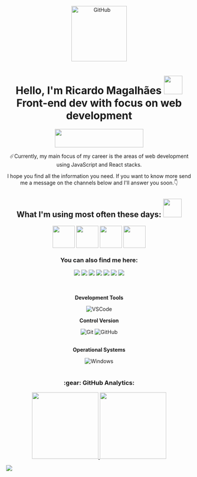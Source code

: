 <p align="center">
<img src="https://user-images.githubusercontent.com/95318944/155823837-d307567a-e39a-45db-830b-8675d0babdf1.gif" alt="GitHub" width= 150px=>
</p>
<h1 align='center'> Hello, I'm Ricardo Magalhães <img src = "https://raw.githubusercontent.com/MartinHeinz/MartinHeinz/master/wave.gif" width = 50px> <br /> 
Front-end dev with focus on web development</h1>

<div align="center">
  <img src="https://user-images.githubusercontent.com/95318944/155817447-00fda72d-bac5-4e60-83a4-c6a4cb318fa3.png" width="240px" height="50px">
</div<br>

<p>
  
☄️Currently, my main focus of my career is the areas of web development using JavaScript and React stacks.<br>
  
I hope you find all the information you need. If you want to know more send me a message on the channels below and I'll answer you soon.👇
  
</p>
  
</div>


<h2 align='center'> What I'm using most often these days: <img src = "https://media2.giphy.com/media/QssGEmpkyEOhBCb7e1/giphy.gif?cid=ecf05e47a0n3gi1bfqntqmob8g9aid1oyj2wr3ds3mg700bl&rid=giphy.gif" width = 50px> </h2>
<p align = 'center'>
<img width ='60px' align='center' src ='https://raw.githubusercontent.com/rahulbanerjee26/githubAboutMeGenerator/main/icons/html.svg'>
<img width ='60px' align='center' src ='https://raw.githubusercontent.com/rahulbanerjee26/githubAboutMeGenerator/main/icons/css.svg'>
<img width ='60px' align='center' src ='https://raw.githubusercontent.com/rahulbanerjee26/githubAboutMeGenerator/main/icons/javascript.svg'>
<img width ='60px' align='center' src ='https://raw.githubusercontent.com/rahulbanerjee26/githubAboutMeGenerator/main/icons/reactjs.svg'>

<div align="center">
  
### You can also find me here:
  
</div>
  
<div align="center">
<a href="https://www.linkedin.com/in/ricardowebdev/" target="_blank"><img src="https://img.shields.io/badge/-LinkedIn-%230077B5?style=for-the-badge&logo=linkedin&logoColor=white" target="_blank"></a>
<a href="https://www.instagram.com/bakunin.provo/" target="_blank"><img src="https://img.shields.io/badge/-Instagram-%23E4405F?style=for-the-badge&logo=instagram&logoColor=white" target="_blank"></a>
<a href="https://wa.me/5551983385777" alt="WhatsApp" target="_blank">
<img src="https://img.shields.io/badge/-WHATSAPP-%2325D366.svg?style=for-the-badge&logo=whatsapp&logoColor=white&link=https://wa.me/5551983385777?"/></a>
<a href = "mailto:ricardospilotes@gmail.com" target="_blank"><img src="https://img.shields.io/badge/Gmail-D14836?style=for-the-badge&logo=gmail&logoColor=white" target="_blank"></a>
<a href="https://https://web.facebook.com/ricardo.spilotes/" target="_blank"><img src="https://img.shields.io/badge/facebook-%231877F2.svg?style=for-the-badge&logo=facebook&logoColor=white" target="_blank"></a>
<a href="https://www.youtube.com/channel/UCh7zmANYmClfM3hKHyDdiDA" target="_blank"><img src="https://img.shields.io/badge/YouTube-FF0000?style=for-the-badge&logo=youtube&logoColor=white" target="_blank"></a>
<a href="https://www.twitch.tv/spilotes1" target="_blank"><img src="https://img.shields.io/badge/Twitch-9146FF?style=for-the-badge&logo=twitch&logoColor=white" target="_blank"></a>
</div><br><br>

<div align="center">
  
**Development Tools**<br>

<img src="https://img.shields.io/badge/-VSCode-333333?style=flat&logo=Visual-Studio-Code&logoColor=007ACC" alt="VSCode"><br>
  
**Control Version**
  
  <img src="https://img.shields.io/badge/-Git-333333?style=flat&logo=git" alt="Git">
  <img src="https://img.shields.io/badge/-GitHub-333333?style=flat&logo=github" alt="GitHub"><br><br>

**Operational Systems**  

<img src="https://img.shields.io/badge/-Windows-333333?style=flat&logo=Windows&logoColor=0078D6" alt="Windows">

</div><br>

<h3 align="center">:gear:&nbsp;GitHub Analytics:</h3>
  <p align="center">
    <a href="https://github.com/spilotes">
    <img height="180em" src="https://github-readme-stats.vercel.app/api?username=spilotes&show_icons=true&theme=dark" />
    <a/>
    <img height="180em" src="https://github-readme-stats-eight-theta.vercel.app/api/top-langs/?username=spilotes&layout=compact&langs_count=8&theme=dark&include_all_commits=true&count_private=true"/>
  </p>
  
  ![](https://komarev.com/ghpvc/?username=spilotes)
